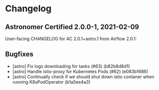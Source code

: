 # Changelog

Astronomer Certified 2.0.0-1, 2021-02-09
-----------------------------------------

User-facing CHANGELOG for AC 2.0.1+astro.1 from Airflow 2.0.1:

## Bugfixes

- [astro] Fix logs downloading for tasks (#63) (b82b8d8d1)
- [astro] Handle istio-proxy for Kubernetes Pods (#62) (e083b1686)
- [astro] Continually check if we should shut down istio contaner when running K8sPodOperator (b1a5ee4a3)
